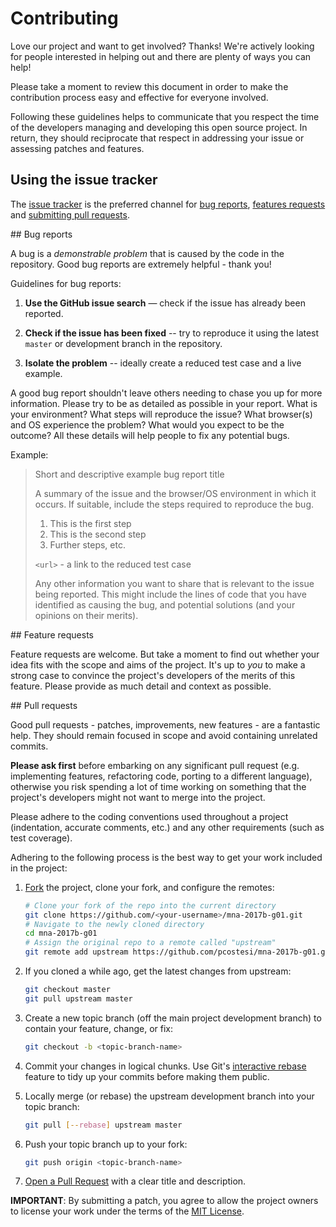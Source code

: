 # Contributing

Love our project and want to get involved? Thanks! We're actively
looking for people interested in helping out and there are plenty of
ways you can help!

Please take a moment to review this document in order to make the
contribution process easy and effective for everyone involved.

Following these guidelines helps to communicate that you respect the
time of the developers managing and developing this open source project.
In return, they should reciprocate that respect in addressing your issue
or assessing patches and features.


## Using the issue tracker

The [issue tracker](./issues) is the preferred channel for [bug
reports](#bugs), [features requests](#features) and [submitting pull
requests](#pull-requests).


<a name="bugs"></a> ## Bug reports

A bug is a _demonstrable problem_ that is caused by the code in the
repository. Good bug reports are extremely helpful - thank you!

Guidelines for bug reports:

1. **Use the GitHub issue search** &mdash; check if the issue has
   already been reported.

2. **Check if the issue has been fixed** -- try to reproduce it using
   the latest `master` or development branch in the repository.

3. **Isolate the problem** -- ideally create a reduced test case and a
   live example.

A good bug report shouldn't leave others needing to chase you up for
more information. Please try to be as detailed as possible in your
report. What is your environment? What steps will reproduce the issue?
What browser(s) and OS experience the problem? What would you expect to
be the outcome? All these details will help people to fix any potential
bugs.

Example:

> Short and descriptive example bug report title
>
>A summary of the issue and the browser/OS environment in which it
>occurs. If suitable, include the steps required to reproduce the bug.
>
>1. This is the first step
>2. This is the second step
>3. Further steps, etc.
>
>`<url>` - a link to the reduced test case
>
>Any other information you want to share that is relevant to the issue
>being reported. This might include the lines of code that you have
>identified as causing the bug, and potential solutions (and your
>opinions on their merits).


<a name="features"></a> ## Feature requests

Feature requests are welcome. But take a moment to find out whether your
idea fits with the scope and aims of the project. It's up to *you* to
make a strong case to convince the project's developers of the merits of
this feature. Please provide as much detail and context as possible.


<a name="pull-requests"></a> ## Pull requests

Good pull requests - patches, improvements, new features - are a
fantastic help. They should remain focused in scope and avoid containing
unrelated commits.

**Please ask first** before embarking on any significant pull request
(e.g. implementing features, refactoring code, porting to a different
language), otherwise you risk spending a lot of time working on
something that the project's developers might not want to merge into the
project.

Please adhere to the coding conventions used throughout a project
(indentation, accurate comments, etc.) and any other requirements (such
as test coverage).

Adhering to the following process is the best way to get your work
included in the project:

1. [Fork](https://help.github.com/articles/fork-a-repo/) the project,
   clone your fork, and configure the remotes:

   ```bash
   # Clone your fork of the repo into the current directory
   git clone https://github.com/<your-username>/mna-2017b-g01.git
   # Navigate to the newly cloned directory
   cd mna-2017b-g01
   # Assign the original repo to a remote called "upstream"
   git remote add upstream https://github.com/pcostesi/mna-2017b-g01.git
   ```

2. If you cloned a while ago, get the latest changes from upstream:

   ```bash
   git checkout master
   git pull upstream master
   ```

3. Create a new topic branch (off the main project development branch)
   to contain your feature, change, or fix:

   ```bash
   git checkout -b <topic-branch-name>
   ```

4. Commit your changes in logical chunks. Use Git's [interactive
   rebase](https://help.github.com/articles/about-git-rebase/) feature
   to tidy up your commits before making them public.

5. Locally merge (or rebase) the upstream development branch into your
   topic branch:

   ```bash
   git pull [--rebase] upstream master
   ```

6. Push your topic branch up to your fork:

   ```bash
   git push origin <topic-branch-name>
   ```

7. [Open a Pull
    Request](https://help.github.com/articles/using-pull-requests/) with
    a clear title and description.

**IMPORTANT**: By submitting a patch, you agree to allow the project
owners to license your work under the terms of the [MIT
License](LICENSE.txt).
